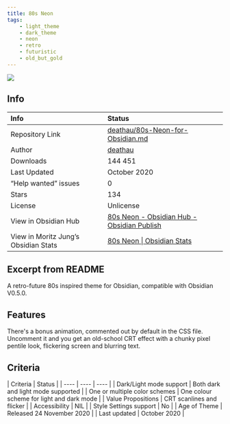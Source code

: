 ```yaml
---
title: 80s Neon
tags:
    - light_theme
    - dark_theme
    - neon
    - retro
    - futuristic
    - old_but_gold
---
```


<img src="https://raw.githubusercontent.com/deathau/80s-Neon-for-Obsidian.md/refs/heads/master/screenshot.jpg">

## Info
| Info | Status |
| :---- | :---- |
| Repository Link | [deathau/80s-Neon-for-Obsidian.md](https://github.com/deathau/80s-Neon-for-Obsidian.md)  |
| Author | [deathau](https://github.com/deathau/) |
| Downloads | 144 451 |
| Last Updated | October 2020 |
| “Help wanted” issues | 0 |
| Stars | 134 |
| License | Unlicense |
| View in Obsidian Hub | [80s Neon \- Obsidian Hub \- Obsidian Publish](https://publish.obsidian.md/hub/02+-+Community+Expansions/02.05+All+Community+Expansions/Themes/80s+Neon) |
| View in Moritz Jung’s Obsidian Stats | [80s Neon \| Obsidian Stats](https://www.moritzjung.dev/obsidian-stats/themes/80s-neon/) |

## Excerpt from README

A retro-future 80s inspired theme for Obsidian, compatible with Obsidian V0.5.0.

## Features

There's a bonus animation, commented out by default in the CSS file.  
Uncomment it and you get an old-school CRT effect with a chunky pixel pentile look, flickering screen and blurring text.

## Criteria
| Criteria | Status | 
| ---- | ---- | ---- |
| Dark/Light mode support | Both dark and light mode supported | 
| One or multiple color schemes | One colour scheme for light and dark mode | 
| Value Propositions | CRT scanlines and flicker | 
| Accessibility | NIL | 
| Style Settings support | No | 
| Age of Theme | Released 24 November 2020 | 
| Last updated | October 2020 | 